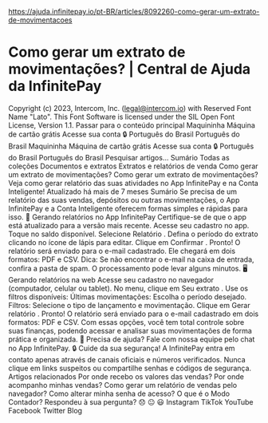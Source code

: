 https://ajuda.infinitepay.io/pt-BR/articles/8092260-como-gerar-um-extrato-de-movimentacoes

# Como gerar um extrato de movimentações? | Central de Ajuda da InfinitePay

Copyright (c) 2023, Intercom, Inc. (legal@intercom.io) with Reserved Font Name "Lato".
This Font Software is licensed under the SIL Open Font License, Version 1.1.
Passar para o conteúdo principal
Maquininha
Máquina de cartão grátis
Acesse sua conta 🔒
Português do Brasil
Português do Brasil
Maquininha
Máquina de cartão grátis
Acesse sua conta 🔒
Português do Brasil
Português do Brasil
Pesquisar artigos...
Sumário
Todas as coleções
Documentos e extratos
Extratos e relatórios de venda
Como gerar um extrato de movimentações?
Como gerar um extrato de movimentações?
Veja como gerar relatório das suas atividades no App InfinitePay e na Conta Inteligente!
Atualizado há mais de 7 meses
Sumário
Se precisa de um relatório das suas vendas, depósitos ou outras movimentações, o
App InfinitePay
e a
Conta Inteligente
oferecem formas simples e rápidas para isso.
📱
Gerando relatórios no App InfinitePay
Certifique-se de que o app está
atualizado
para a versão mais recente.
Acesse seu cadastro no app.
Toque no saldo disponível.
Selecione
Relatório
.
Defina o período do extrato clicando no ícone de lápis para editar.
Clique em
Confirmar
.
Pronto! O relatório será enviado para o e-mail cadastrado. Ele chegará em dois formatos: PDF e CSV.
Dica: Se não encontrar o e-mail na caixa de entrada, confira a pasta de spam. O processamento pode levar alguns minutos.
🖥️
Gerando relatórios na web
Acesse seu
cadastro no navegador
(computador, celular ou tablet).
No menu, clique em
Seu extrato
.
Use os filtros disponíveis:
Últimas movimentações: Escolha o período desejado.
Filtros: Selecione o tipo de lançamento e movimentação.
Clique em
Gerar relatório
.
Pronto! O relatório será enviado para o e-mail cadastrado em dois formatos: PDF e CSV.
Com essas opções, você tem total controle sobre suas finanças, podendo acessar e analisar suas movimentações de forma prática e organizada.
🔔 Precisa de ajuda?
Fale com nossa equipe pelo chat no App InfinitePay.
🔒 Cuide da sua segurança!
A InfinitePay entra em contato apenas através de canais oficiais e números verificados. Nunca clique em links suspeitos ou compartilhe senhas e códigos de segurança.
Artigos relacionados
Por onde recebo os valores das vendas?
Por onde acompanho minhas vendas?
Como gerar um relatório de vendas pelo navegador?
Como alterar minha senha de acesso?
O que é o Modo Contador?
Respondeu à sua pergunta?
😞
😐
😃
Instagram
TikTok
YouTube
Facebook
Twitter
Blog
